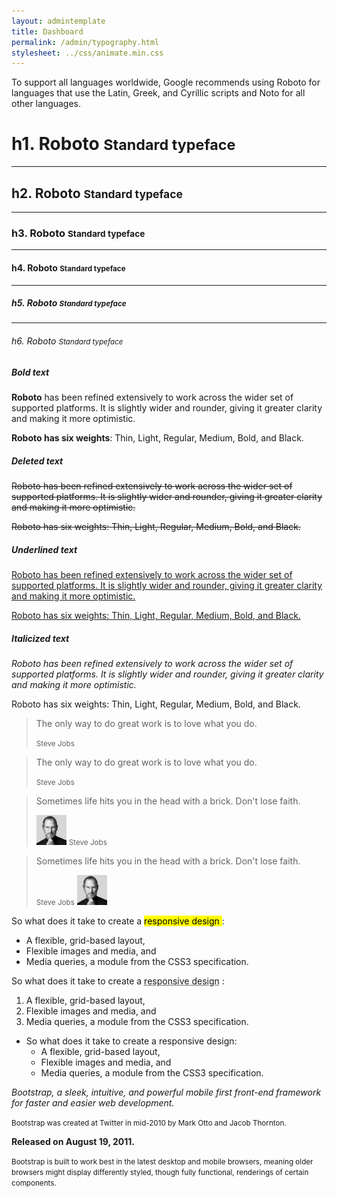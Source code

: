 ```yaml
---
layout: admintemplate
title: Dashboard
permalink: /admin/typography.html
stylesheet: ../css/animate.min.css
---
```

<div class="layout-content-body">
          <div class="row">
            <div class="col-xs-12">
              <p class="lead">To support all languages worldwide, Google recommends using Roboto for languages that use the Latin, Greek, and Cyrillic scripts and Noto for all other languages.</p>
            </div>
          </div>
          <div class="row">
            <div class="col-md-6 col-md-offset-3 m-b-lg">
              <h1>h1. Roboto
                <small>Standard typeface</small>
              </h1>
              <hr>
              <h2>h2. Roboto
                <small>Standard typeface</small>
              </h2>
              <hr>
              <h3>h3. Roboto
                <small>Standard typeface</small>
              </h3>
              <hr>
              <h4>h4. Roboto
                <small>Standard typeface</small>
              </h4>
              <hr>
              <h5>h5. Roboto
                <small>Standard typeface</small>
              </h5>
              <hr>
              <h6>h6. Roboto
                <small>Standard typeface</small>
              </h6>
            </div>
          </div>
          <div class="row">
            <div class="col-xs-12 col-sm-6 col-md-3 m-b-lg">
              <h5>Bold text</h5>
              <p>
                <strong>Roboto</strong> has been refined extensively to work across the wider set of supported platforms. It is slightly wider and rounder, giving it greater clarity and making it more optimistic.</p>
              <p>
                <strong>Roboto has six weights</strong>: Thin, Light, Regular, Medium, Bold, and Black.</p>
            </div>
            <div class="col-xs-12 col-sm-6 col-md-3 m-b-lg">
              <h5>Deleted text</h5>
              <p>
                <del>Roboto has been refined extensively to work across the wider set of supported platforms. It is slightly wider and rounder, giving it greater clarity and making it more optimistic.</del>
              </p>
              <p>
                <del>Roboto has six weights: Thin, Light, Regular, Medium, Bold, and Black.</del>
              </p>
            </div>
            <div class="col-xs-12 col-sm-6 col-md-3 m-b-lg">
              <h5>Underlined text</h5>
              <p>
                <u>Roboto has been refined extensively to work across the wider set of supported platforms. It is slightly wider and rounder, giving it greater clarity and making it more optimistic.</u>
              </p>
              <p>
                <u>Roboto has six weights: Thin, Light, Regular, Medium, Bold, and Black.</u>
              </p>
            </div>
            <div class="col-xs-12 col-sm-6 col-md-3 m-b-lg">
              <h5>Italicized text</h5>
              <p>
                <em>Roboto has been refined extensively to work across the wider set of supported platforms. It is slightly wider and rounder, giving it greater clarity and making it more optimistic.</em>
              </p>
              <p>Roboto has six weights: Thin, Light, Regular, Medium, Bold, and Black.</p>
            </div>
          </div>
          <div class="row">
            <div class="col-xs-12 col-md-6 m-b-lg">
              <blockquote class="text-primary">
                <p>The only way to do great work is to love what you do.</p>
                <small>Steve Jobs</small>
              </blockquote>
            </div>
            <div class="col-xs-12 col-md-6 m-b-lg">
              <blockquote class="text-primary pull-right">
                <p>The only way to do great work is to love what you do.</p>
                <small>Steve Jobs</small>
              </blockquote>
            </div>
          </div>
          <div class="row">
            <div class="col-xs-12 col-md-6 m-b-lg">
              <blockquote class="text-danger">
                <p>Sometimes life hits you in the head with a brick. Don't lose faith.</p>
                <img class="img-circle" width="48" height="48" src="img/8898319262.jpg" alt="Steve Jobs">
                <small class="d-ib">Steve Jobs</small>
              </blockquote>
            </div>
            <div class="col-xs-12 col-md-6 m-b-lg">
              <blockquote class="text-danger pull-right">
                <p>Sometimes life hits you in the head with a brick. Don't lose faith.</p>
                <small class="d-ib">Steve Jobs</small>
                <img class="img-circle" width="48" height="48" src="img/8898319262.jpg" alt="Steve Jobs">
              </blockquote>
            </div>
          </div>
          <div class="row">
            <div class="col-xs-12 col-md-4 m-b-lg">
              <p>So what does it take to create a
                <mark> responsive design </mark> :</p>
              <ul>
                <li>A flexible, grid-based layout,</li>
                <li>Flexible images and media, and</li>
                <li>Media queries, a module from the CSS3 specification.</li>
              </ul>
            </div>
            <div class="col-xs-12 col-md-4 m-b-lg">
              <p>So what does it take to create a
                <abbr title="Ethan Marcotte coined the term.">responsive design</abbr> :</p>
              <ol>
                <li>A flexible, grid-based layout,</li>
                <li>Flexible images and media, and</li>
                <li>Media queries, a module from the CSS3 specification.</li>
              </ol>
            </div>
            <div class="col-xs-12 col-md-4 m-b-lg">
              <ul class="list-unstyled">
                <li>
                  So what does it take to create a responsive design:
                  <ul>
                    <li>A flexible, grid-based layout,</li>
                    <li>Flexible images and media, and</li>
                    <li>Media queries, a module from the CSS3 specification.</li>
                  </ul>
                </li>
              </ul>
            </div>
          </div>
          <div class="row">
            <div class="col-xs-12 col-md-6">
              <div class="well text-center" data-toggle="match-height">
                <p>
                  <em>Bootstrap, a sleek, intuitive, and powerful mobile first front-end framework for faster and easier web development.</em>
                </p>
                <p>
                  <small>Bootstrap was created at Twitter in mid-2010 by Mark Otto and Jacob Thornton.</small>
                </p>
                <strong>Released on August 19, 2011.</strong>
              </div>
            </div>
            <div class="col-xs-12 col-md-6">
              <div class="well text-center" data-toggle="match-height">
                <p>
                  <small>Bootstrap is built to work best in the latest desktop and mobile browsers, meaning older browsers might display differently styled, though fully functional, renderings of certain components.</small>
                </p>
                <span class="icon icon-chrome icon-2x"></span>
                <span class="icon icon-firefox icon-2x m-l"></span>
                <span class="icon icon-internet-explorer icon-2x m-l"></span>
                <span class="icon icon-opera icon-2x m-l"></span>
                <span class="icon icon-safari icon-2x m-l"></span>
              </div>
            </div>
          </div>
        </div>